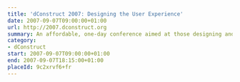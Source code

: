 ```yaml
---
title: 'dConstruct 2007: Designing the User Experience'
date: 2007-09-07T09:00:00+01:00
url: http://2007.dconstruct.org
summary: An affordable, one-day conference aimed at those designing and building the latest generation of web-based applications.
category:
- dConstruct
start: 2007-09-07T09:00:00+01:00
end: 2007-09-07T18:15:00+01:00
placeId: 9c2xrvf6+fr
---
```

